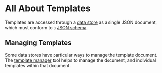 # All About Templates

Templates are accessed through a [data store](extension-points.md#data-store) as a single JSON document, which must conform to a [JSON schema](../schema/templates-schema.yaml).


## Managing Templates

Some data stores have particular ways to manage the template document.  The [template manager](../src/py-tool-template-manager) tool helps to manage the document, and individual templates within that document.

